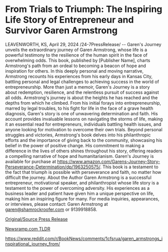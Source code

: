 # From Trials to Triumph: The Inspiring Life Story of Entrepreneur and Survivor Garen Armstrong

LEAVENWORTH, KS, April 29, 2024 /24-7PressRelease/ -- Garen's Journey unveils the extraordinary journey of Garen Armstrong, whose life is a powerful testimony to the resilience of the human spirit in the face of overwhelming odds. This book, published by [Publisher Name], charts Armstrong's path from an ordeal to becoming a beacon of hope and inspiration for others.  In this deeply personal and moving narrative, Armstrong recounts his experiences from his early days in Kansas City, battling personal and legal challenges to achieving success in the world of entrepreneurship. More than just a memoir, Garen's Journey is a story about redemption, resilience, and the relentless pursuit of success against all odds.  Armstrong's journey is about the heights he has reached and the depths from which he climbed. From his initial forays into entrepreneurship, marred by legal troubles, to his fight for life in the face of a grave health diagnosis, Garen's story is one of unwavering determination and faith. His account provides invaluable lessons on navigating the storms of life, making it an essential read for entrepreneurs, individuals battling health issues, and anyone looking for motivation to overcome their own trials.  Beyond personal struggles and victories, Armstrong's book delves into his philanthropic efforts and the importance of giving back to the community, showcasing his belief in the power of positive change. His commitment to making a difference in the lives of others shines throughout his story, offering readers a compelling narrative of hope and humanitarianism.  Garen's Journey is available for purchase at https://www.amazon.com/Garens-Journey-Story-Perseverance-Determination/dp/1963250575/.  This book is a testament to the fact that triumph is possible with perseverance and faith, no matter how difficult the journey.  About the Author Garen Armstrong is a successful entrepreneur, motivational speaker, and philanthropist whose life story is a testament to the power of overcoming adversity. His experiences as a business leader and patient have given him a unique perspective on life, making him an inspiring figure for many.  For media inquiries, appearances, or interviews, please contact: Garen Armstrong at garen@shamrockroofer.com or 9139918858. 

[Original/Source Press Release](https://www.24-7pressrelease.com/press-release/510444/from-trials-to-triumph-the-inspiring-life-story-of-entrepreneur-and-survivor-garen-armstrong)
                    

[Newsramp.com TLDR](None) 

https://www.reddit.com/r/BookNews/comments/1cfsrua/garen_armstrongs_inspirational_journey_from/
